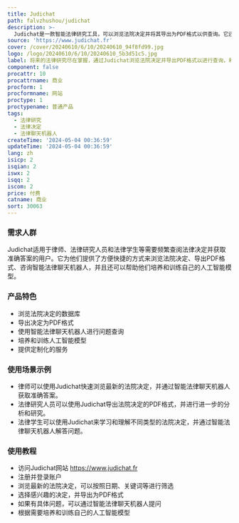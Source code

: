 ```yaml
---
title: Judichat
path: falvzhushou/judichat
description: >-
  Judichat是一款智能法律研究工具，可以浏览法院决定并将其导出为PDF格式以供查询。它还提供了智能法律聊天机器人，可以回答具体问题。Judichat的主要优点是方便快捷地获取准确的法律信息，并且可以帮助用户培养和训练自己的人工智能模型。
source: 'https://www.judichat.fr'
cover: /cover/20240610/6/10/20240610_94f8fd99.jpg
logo: /logo/20240610/6/10/20240610_5b3d51c5.jpg
label: 将来的法律研究尽在掌握，通过Judichat浏览法院决定并导出PDF格式以进行查询，利用智能法律聊天机器人获取准确答案。
component: false
procattr: 10
procattrname: 商业
procform: 1
procformname: 网站
proctype: 1
proctypename: 普通产品
tags:
  - 法律研究
  - 法律决定
  - 法律聊天机器人
createTime: '2024-05-04 00:36:59'
updateTime: '2024-05-04 00:36:59'
lang: zh
isicp: 2
isqian: 2
iswx: 2
isqq: 2
iscom: 2
price: 付费
catname: 商业
sort: 30063
---
```




### 需求人群
Judichat适用于律师、法律研究人员和法律学生等需要频繁查阅法律决定并获取准确答案的用户。它为他们提供了方便快捷的方式来浏览法院决定、导出PDF格式、咨询智能法律聊天机器人，并且还可以帮助他们培养和训练自己的人工智能模型。

### 产品特色
* 浏览法院决定的数据库
* 导出决定为PDF格式
* 使用智能法律聊天机器人进行问题查询
* 培养和训练人工智能模型
* 提供定制化的服务

### 使用场景示例
* 律师可以使用Judichat快速浏览最新的法院决定，并通过智能法律聊天机器人获取准确答案。
* 法律研究人员可以使用Judichat导出法院决定的PDF格式，并进行进一步的分析和研究。
* 法律学生可以使用Judichat来学习和理解不同类型的法院决定，并通过智能法律聊天机器人解答问题。

### 使用教程
* 访问Judichat网站 https://www.judichat.fr
* 注册并登录账户
* 浏览最新的法院决定，可以按照日期、关键词等进行筛选
* 选择感兴趣的决定，并导出为PDF格式
* 如果有具体问题，可以通过智能法律聊天机器人提问
* 根据需要培养和训练自己的人工智能模型

  
